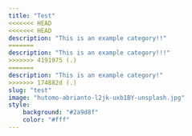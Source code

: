 ```yaml
---
title: "Test"
<<<<<<< HEAD
<<<<<<< HEAD
description: "This is an example category!!"
=======
description: "This is an example category!!!"
>>>>>>> 4191975 (.)
=======
description: "This is an example category!"
>>>>>>> 174882d (.)
slug: "test"
image: "hutomo-abrianto-l2jk-uxb1BY-unsplash.jpg"
style:
    background: "#2a9d8f"
    color: "#fff"
---
```


